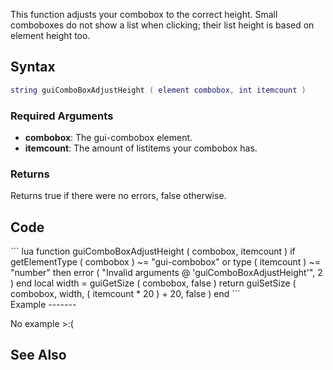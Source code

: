 This function adjusts your combobox to the correct height. Small comboboxes do not show a list when clicking; their list height is based on element height too.

Syntax
------

``` lua
string guiComboBoxAdjustHeight ( element combobox, int itemcount )
```

### Required Arguments

-   **combobox**: The gui-combobox element.
-   **itemcount**: The amount of listitems your combobox has.

### Returns

Returns true if there were no errors, false otherwise.

Code
----

<section name="Clientside script" class="client" show="true">
``` lua
function guiComboBoxAdjustHeight ( combobox, itemcount )
    if getElementType ( combobox ) ~= "gui-combobox" or type ( itemcount ) ~= "number" then error ( "Invalid arguments @ 'guiComboBoxAdjustHeight'", 2 ) end
    local width = guiGetSize ( combobox, false )
    return guiSetSize ( combobox, width, ( itemcount * 20 ) + 20, false )
end
```

</section>
Example
-------

No example &gt;:(

See Also
--------
